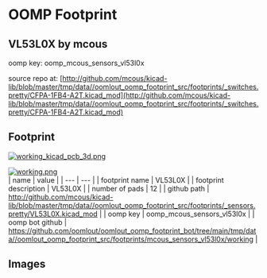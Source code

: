 # OOMP Footprint  
## VL53L0X  by mcous  
  
oomp key: oomp_mcous_sensors_vl53l0x  
  
source repo at: [http://github.com/mcous/kicad-lib/blob/master/tmp/data//oomlout_oomp_footprint_src/footprints/_switches.pretty/CFPA-1FB4-A2T.kicad_mod](http://github.com/mcous/kicad-lib/blob/master/tmp/data//oomlout_oomp_footprint_src/footprints/_switches.pretty/CFPA-1FB4-A2T.kicad_mod)  
## Footprint  
  
[![working_kicad_pcb_3d.png](working_kicad_pcb_3d_600.png)](working_kicad_pcb_3d.png)  
  
[![working.png](working_600.png)](working.png)  
| name | value | 
| --- | --- | 
| footprint name | VL53L0X | 
| footprint description | VL53L0X | 
| number of pads | 12 | 
| github path | http://github.com/mcous/kicad-lib/blob/master/tmp/data//oomlout_oomp_footprint_src/footprints/_sensors.pretty/VL53L0X.kicad_mod | 
| oomp key | oomp_mcous_sensors_vl53l0x | 
| oomp bot github | https://github.com/oomlout/oomlout_oomp_footprint_bot/tree/main/tmp/data//oomlout_oomp_footprint_src/footprints/mcous_sensors_vl53l0x/working | 
## Images  
